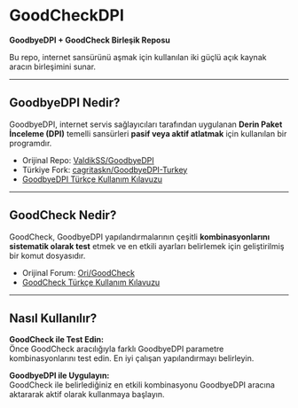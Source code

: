 # GoodCheckDPI

**GoodbyeDPI + GoodCheck Birleşik Reposu**

Bu repo, internet sansürünü aşmak için kullanılan iki güçlü açık kaynak aracın birleşimini sunar.

---

## GoodbyeDPI Nedir?

GoodbyeDPI, internet servis sağlayıcıları tarafından uygulanan **Derin Paket İnceleme (DPI)** temelli sansürleri **pasif veya aktif atlatmak** için kullanılan bir programdır.

- Orijinal Repo: [ValdikSS/GoodbyeDPI](https://github.com/ValdikSS/GoodbyeDPI)
- Türkiye Fork: [cagritaskn/GoodbyeDPI-Turkey](https://github.com/cagritaskn/GoodbyeDPI-Turkey)
- [GoodbyeDPI Türkçe Kullanım Kılavuzu](./goodbyedpi-0.2.3rc3-2/README.md)

---

## GoodCheck Nedir?

GoodCheck, GoodbyeDPI yapılandırmalarının çeşitli **kombinasyonlarını sistematik olarak test** etmek ve en etkili ayarları belirlemek için geliştirilmiş bir komut dosyasıdır.

- Orijinal Forum: [Ori/GoodCheck](https://ntc.party/t/goodcheck-%D0%B1%D0%BB%D0%BE%D0%BA%D1%87%D0%B5%D0%BA-%D1%81%D0%BA%D1%80%D0%B8%D0%BF%D1%82-%D0%B4%D0%BB%D1%8F-goodbyedpi-zapret-byedpi/10880)
- [GoodCheck Türkçe Kullanım Kılavuzu](./goodcheck_v1.3.07/README.md)

---

## Nasıl Kullanılır?

**GoodCheck ile Test Edin:**  
Önce GoodCheck aracılığıyla farklı GoodbyeDPI parametre kombinasyonlarını test edin. En iyi çalışan yapılandırmayı belirleyin.

**GoodbyeDPI ile Uygulayın:**  
GoodCheck ile belirlediğiniz en etkili kombinasyonu GoodbyeDPI aracına aktararak aktif olarak kullanmaya başlayın.

